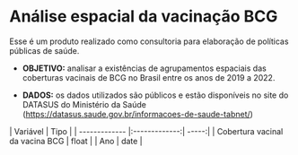 # Análise espacial da vacinação BCG

Esse é um produto realizado como consultoria para elaboração de políticas públicas de saúde.

* **OBJETIVO:** analisar a existências de agrupamentos espaciais das coberturas vacinais de BCG no Brasil entre os anos de 2019 a 2022.

* **DADOS:** os dados utilizados são públicos e estão disponíveis no site do DATASUS do Ministério da Saúde (https://datasus.saude.gov.br/informacoes-de-saude-tabnet/)

| Variável        | Tipo           |
| ------------- |:-------------:| -----:|
| Cobertura vacinal da vacina BCG      | float |
| Ano      | date      |
